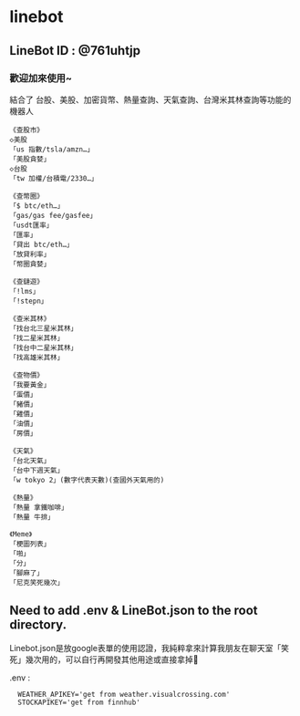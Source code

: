 # linebot

## LineBot ID : @761uhtjp
### 歡迎加來使用~


結合了 台股、美股、加密貨幣、熱量查詢、天氣查詢、台灣米其林查詢等功能的機器人

    《查股市》
    ◇美股
    「us 指數/tsla/amzn…」
    「美股貪婪」
    ◇台股
    「tw 加權/台積電/2330…」

    《查幣圈》
    「$ btc/eth…」
    「gas/gas fee/gasfee」
    「usdt匯率」
    「匯率」
    「貸出 btc/eth…」
    「放貸利率」
    「幣圈貪婪」

    《查鏈遊》
    「!lms」
    「!stepn」

    《查米其林》
    「找台北三星米其林」
    「找二星米其林」
    「找台中二星米其林」
    「找高雄米其林」

    《查物價》
    「我要黃金」
    「蛋價」
    「豬價」
    「雞價」
    「油價」
    「房價」

    《天氣》
    「台北天氣」
    「台中下週天氣」
    「w tokyo 2」(數字代表天數)(查國外天氣用的)

    《熱量》
    「熱量 拿鐵咖啡」
    「熱量 牛排」

    《Meme》
    「梗圖列表」
    「啪」
    「分」
    「腳麻了」
    「尼克笑死幾次」



## Need to add .env & LineBot.json to the root directory.

Linebot.json是放google表單的使用認證，我純粹拿來計算我朋友在聊天室「笑死」幾次用的，可以自行再開發其他用途或直接拿掉🤣

.env :

      WEATHER_APIKEY='get from weather.visualcrossing.com'
      STOCKAPIKEY='get from finnhub'
